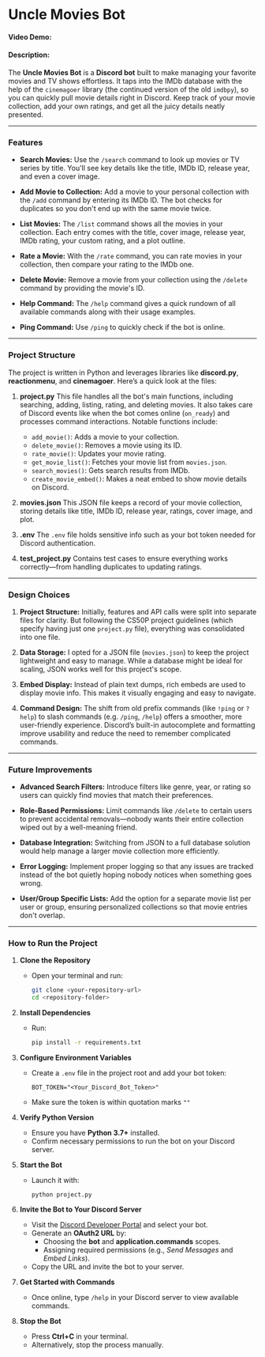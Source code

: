 # Uncle Movies Bot
#### Video Demo:
#### Description:

The **Uncle Movies Bot** is a **Discord bot** built to make managing your favorite movies and TV shows effortless. It taps into the IMDb database with the help of the `cinemagoer` library (the continued version of the old `imdbpy`), so you can quickly pull movie details right in Discord. Keep track of your movie collection, add your own ratings, and get all the juicy details neatly presented.

---

### **Features**

- **Search Movies:**
    Use the `/search` command to look up movies or TV series by title. You'll see key details like the title, IMDb ID, release year, and even a cover image.

- **Add Movie to Collection:**
    Add a movie to your personal collection with the `/add` command by entering its IMDb ID. The bot checks for duplicates so you don't end up with the same movie twice.

- **List Movies:**
    The `/list` command shows all the movies in your collection. Each entry comes with the title, cover image, release year, IMDb rating, your custom rating, and a plot outline.

- **Rate a Movie:**
    With the `/rate` command, you can rate movies in your collection, then compare your rating to the IMDb one.

- **Delete Movie:**
    Remove a movie from your collection using the `/delete` command by providing the movie's ID.

- **Help Command:**
    The `/help` command gives a quick rundown of all available commands along with their usage examples.

- **Ping Command:**
    Use `/ping` to quickly check if the bot is online.

---

### **Project Structure**

The project is written in Python and leverages libraries like **discord.py**, **reactionmenu**, and **cinemagoer**. Here’s a quick look at the files:

1. **project.py**
     This file handles all the bot's main functions, including searching, adding, listing, rating, and deleting movies. It also takes care of Discord events like when the bot comes online (`on_ready`) and processes command interactions. Notable functions include:
     - `add_movie()`: Adds a movie to your collection.
     - `delete_movie()`: Removes a movie using its ID.
     - `rate_movie()`: Updates your movie rating.
     - `get_movie_list()`: Fetches your movie list from `movies.json`.
     - `search_movies()`: Gets search results from IMDb.
     - `create_movie_embed()`: Makes a neat embed to show movie details on Discord.

2. **movies.json**
     This JSON file keeps a record of your movie collection, storing details like title, IMDb ID, release year, ratings, cover image, and plot.

3. **.env**
     The `.env` file holds sensitive info such as your bot token needed for Discord authentication.

4. **test_project.py**
     Contains test cases to ensure everything works correctly—from handling duplicates to updating ratings.

---

### **Design Choices**

1. **Project Structure:**
     Initially, features and API calls were split into separate files for clarity. But following the CS50P project guidelines (which specify having just one `project.py` file), everything was consolidated into one file.

2. **Data Storage:**
     I opted for a JSON file (`movies.json`) to keep the project lightweight and easy to manage. While a database might be ideal for scaling, JSON works well for this project's scope.

3. **Embed Display:**
     Instead of plain text dumps, rich embeds are used to display movie info. This makes it visually engaging and easy to navigate.

4. **Command Design:**
     The shift from old prefix commands (like `!ping` or `?help`) to slash commands (e.g. `/ping`, `/help`) offers a smoother, more user-friendly experience. Discord’s built-in autocomplete and formatting improve usability and reduce the need to remember complicated commands.

---

### **Future Improvements**

- **Advanced Search Filters:**
    Introduce filters like genre, year, or rating so users can quickly find movies that match their preferences.

- **Role-Based Permissions:**
    Limit commands like `/delete` to certain users to prevent accidental removals—nobody wants their entire collection wiped out by a well-meaning friend.

- **Database Integration:**
    Switching from JSON to a full database solution would help manage a larger movie collection more efficiently.

- **Error Logging:**
    Implement proper logging so that any issues are tracked instead of the bot quietly hoping nobody notices when something goes wrong.

- **User/Group Specific Lists:**
    Add the option for a separate movie list per user or group, ensuring personalized collections so that movie entries don't overlap.

---

### How to Run the Project


1. **Clone the Repository**
   - Open your terminal and run:
     ```bash
     git clone <your-repository-url>
     cd <repository-folder>
     ```


2. **Install Dependencies**
   - Run:
     ```bash
     pip install -r requirements.txt
     ```


3. **Configure Environment Variables**
   - Create a `.env` file in the project root and add your bot token:
     ```env
     BOT_TOKEN="<Your_Discord_Bot_Token>"
     ```
   - Make sure the token is within quotation marks `""`


4. **Verify Python Version**
   - Ensure you have **Python 3.7+** installed.
   - Confirm necessary permissions to run the bot on your Discord server.


5. **Start the Bot**
   - Launch it with:
     ```
     python project.py
     ```


6. **Invite the Bot to Your Discord Server**
   - Visit the [Discord Developer Portal](https://discord.com/developers/applications) and select your bot.
   - Generate an **OAuth2 URL** by:
     - Choosing the **bot** and **application.commands** scopes.
     - Assigning required permissions (e.g., *Send Messages* and *Embed Links*).
   - Copy the URL and invite the bot to your server.


7. **Get Started with Commands**
   - Once online, type `/help` in your Discord server to view available commands.


8. **Stop the Bot**
   - Press **Ctrl+C** in your terminal.
   - Alternatively, stop the process manually.
